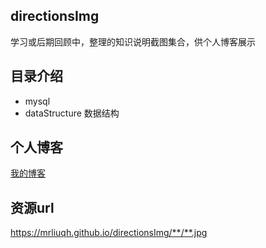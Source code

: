 ## directionsImg
 学习或后期回顾中，整理的知识说明截图集合，供个人博客展示

## 目录介绍
- mysql 
- dataStructure 数据结构
## 个人博客
[我的博客](https://mrliuqh.github.io/)



## 资源url
 https://mrliuqh.github.io/directionsImg/**/**.jpg
